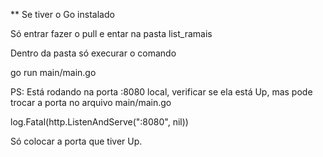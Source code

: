 ** Se tiver o Go instalado

Só entrar fazer o pull e entar na pasta list_ramais

Dentro da pasta só execurar o comando

go run main/main.go

PS: Está rodando na porta :8080 local, verificar se ela está Up, mas pode trocar a porta no arquivo main/main.go

log.Fatal(http.ListenAndServe(":8080", nil))

Só colocar a porta que tiver Up.

